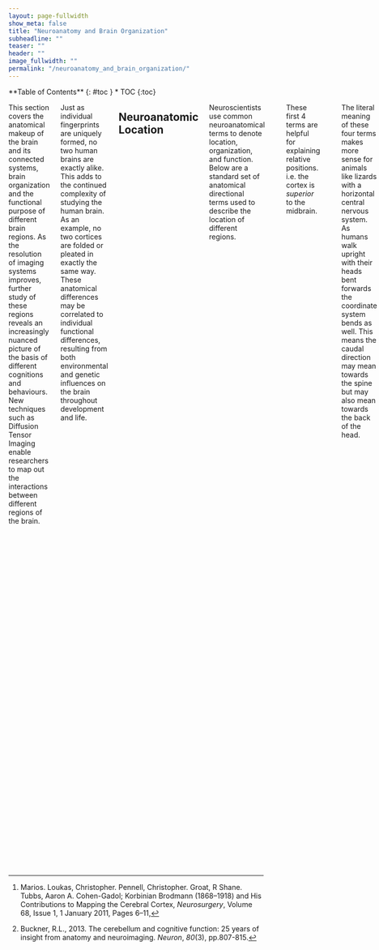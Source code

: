 ```yaml
---
layout: page-fullwidth
show_meta: false
title: "Neuroanatomy and Brain Organization"
subheadline: ""
teaser: ""
header: ""
image_fullwidth: ""
permalink: "/neuroanatomy_and_brain_organization/"
---
```

<div class="row">
<div class="medium-4 medium-push-8 columns" markdown="1">
<div class="panel radius" markdown="1">
**Table of Contents**
{: #toc }
*  TOC
{:toc}
</div>
</div><!-- /.medium-4.columns -->


<div class="medium-8 medium-pull-4 columns" markdown="1">

This section covers the anatomical makeup of the brain and its connected systems, brain organization and the functional purpose of different brain regions. As the resolution of imaging systems improves, further study of these regions reveals an increasingly nuanced picture of the basis of different cognitions and behaviours. New techniques such as Diffusion Tensor Imaging enable researchers to map out the interactions between different regions of the brain.

Just as individual fingerprints are uniquely formed, no two human brains are exactly alike. This adds to the continued complexity of studying the human brain. As an example, no two cortices are folded or pleated in exactly the same way. These anatomical differences may be correlated to individual functional differences, resulting from both environmental and genetic influences on the brain throughout development and life.


## Neuroanatomic Location


Neuroscientists use common neuroanatomical terms to denote location, organization, and function. Below are a standard set of anatomical directional terms used to describe the location of different regions.

<table>
  <tr>
   <td><strong>Anterior</strong>
   </td>
   <td>In front of
   </td>
  </tr>
  <tr>
   <td><strong>Posterior</strong>
   </td>
   <td>Behind
   </td>
  </tr>
  <tr>
   <td><strong>Superior</strong>
   </td>
   <td>Above
   </td>
  </tr>
  <tr>
   <td><strong>Inferior</strong>
   </td>
   <td>Below
   </td>
  </tr>
</table>


These first 4 terms are helpful for explaining relative positions. i.e. the cortex is _superior_ to the midbrain.


<table>
  <tr>
   <td><strong>Rostral</strong>
   </td>
   <td>Towards the beak (towards the front of the brain)
   </td>
  </tr>
  <tr>
   <td><strong>Caudal</strong>
   </td>
   <td>Towards the bottom of the spinal cord (towards the back of the brain)
   </td>
  </tr>
  <tr>
   <td><strong>Ventral</strong>
   </td>
   <td>Towards the belly
   </td>
  </tr>
  <tr>
   <td><strong>Dorsal</strong>
   </td>
   <td>Towards the back
   </td>
  </tr>
</table>


The literal meaning of these four terms makes more sense for animals like lizards with a horizontal central nervous system. As humans walk upright with their heads bent forwards the coordinate system bends as well. This means the caudal direction may mean towards the spine but may also mean towards the back of the head.

![Brain Locations](https://www.thescienceofpsychotherapy.com/wp-content/uploads/2017/11/brain-location-1024x861.png)

**Brain Locations** _via [The Science of Psychotherapy](https://www.thescienceofpsychotherapy.com/glossary/rostral/)_


<table>
  <tr>
   <td><strong>Proximal</strong>
   </td>
   <td>Closer to a set point
   </td>
  </tr>
  <tr>
   <td><strong>Distal</strong>
   </td>
   <td>Farther from a set point
   </td>
  </tr>
  <tr>
   <td><strong>Medial</strong>
   </td>
   <td>Towards midline of body
   </td>
  </tr>
  <tr>
   <td><strong>Lateral</strong>
   </td>
   <td>Towards appendages
   </td>
  </tr>
  <tr>
   <td><strong>Contralateral</strong>
   </td>
   <td>On the opposite side of body from a particular location
   </td>
  </tr>
  <tr>
   <td><strong>Ipsilateral</strong>
   </td>
   <td>On the same side of body as a particular location
   </td>
  </tr>
</table>

These last few terms may also be used to describe location. The last two are useful when relating locations in the brain to parts of the body i.e. motor control occurs from the cortex contralateral to the limb (the right motor cortex controls the left hand).


## Grey and White Matter

The brain is made up of both grey and white matter. Grey matter consists of the cell bodies and dendrites of the neurons, as well as supporting cells called glial cells. White matter, however, is made mostly of the axons of neurons which are sheathed in myelin (the myelin that gives the white matter its lighter color).


## Brain Development

### Embryonic Brain Development

The brain forms early in embryonic development. A neural plate of cells folds into a neural tube that will become the entire central nervous system. This tube forms bulges that develop into the three brain divisions: the prosencephalon (forebrain), mesencephalon (midbrain) and the rhombencephalon (hindbrain). The forebrain and hindbrain will then divide into further subregions.

![Neural Crest](https://upload.wikimedia.org/wikipedia/commons/thumb/6/60/Neural_crest.svg/500px-Neural_crest.svg.png)

**Neural Crest** _via [Wikimedia Commons](https://en.wikipedia.org/wiki/Neural_tube#/media/File:Neural_crest.svg)_

![Brain Vesicles](https://upload.wikimedia.org/wikipedia/commons/2/2c/1302_Brain_Vesicle_DevN.jpg)

**Brain Vesicles** _Credit: OpenStax [[CC BY 4.0]](https://creativecommons.org/licenses/by/4.0/) via [Wikimedia Commons](https://commons.wikimedia.org/wiki/File:1302_Brain_Vesicle_DevN.jpg)_


## Brain Divisions

The brain is the largest part of the central nervous system (CNS) and made up of three divisions: the forebrain, midbrain and hindbrain.


### Forebrain

The forebrain is the largest and most complex part of the brain. It consists of the telencephalon (also known as the cerebrum or cerebral cortex), and the diencephalon. It also includes the basal ganglia as its base, which is involved in modulating motor movement.


#### Cerebrum

This region is involved in higher functions such as emotion, motor control, perception, personality, speech, learning and memory, thinking. It is also involved in perception of external stimuli and controlling conscious motor movement.


##### Hemispheres

The cerebrum is divided into right and left hemispheres. Each hemisphere generally processes sensory and motor information from contralateral limbs. Although each hemisphere has some individual responsibilities they don't specialize in "logical" or "creative" areas and people are not [left-brain or right-brain dominant](https://www.youtube.com/watch?v=ZMSbDwpIyF4).

A band of nerve fibers called the [corpus callosum](https://en.wikipedia.org/wiki/Corpus_callosum), along with some smaller pathways, connect the two hemispheres and enables communication between them. A corpus callosotomy (disconnecting of the two hemisphere by cutting the corpus callosum) is sometimes performed as a last ditch treatment for patients with refractory epilepsy. After this procedure, patients are left with independant hemispheres, each with their own perceptions and concepts. A [split-brain](https://embryo.asu.edu/pages/roger-sperrys-split-brain-experiments-1959-1968) patient might put down a book before they finished reading it because the hemisphere controlling the arm was not involved in reading and was 'bored'.


##### Lobes and Cortices

Four lobes are used to denote specific anatomical locations and functions of specific sensory and motor hubs within the cerebrum_._ These regions process different modalities of sensation, often relayed through the spinal cord or directly through cranial nerves. In addition, one of these regions can even initiate conscious motor movement. See the table below for a description of their location and their roles.


<table>
  <tr>
   <td>**Brain Lobe**
   </td>
   <td>**Location**
   </td>
   <td>**Role**
   </td>
  </tr>
  <tr>
   <td>Frontal
   </td>
   <td>The large frontal lobe extends from behind the forehead back to the parietal lobe.The groove in the cortex known as the central sulcus provides the border between the frontal and parietal lobes.
   </td>
   <td>It is the control center for executive functions including reasoning, decision-making, expressive language, higher level cognitive processes, orientation (person, place, time, and situation integration of sensory information), and the planning and execution of movement, or motor behavior. The Frontal Lobe can be referred to as the Motor Cortex.
   </td>
  </tr>
  <tr>
   <td>Parietal
   </td>
   <td>Above the temporal lobe and adjacent to the occipital lobe, the parietal lobe houses the primary and secondary somatosensory cortex.
   </td>
   <td>It plays an important role in spatial navigation and the processing of touch, pressure, temperature, and pain.
   </td>
  </tr>
  <tr>
   <td>Occipital
   </td>
   <td>The occipital lobe, located at the back of the brain.
   </td>
   <td>It is the control center for the primary visual cortex, the brain region responsible for processing and interpreting visual information.
   </td>
  </tr>
  <tr>
   <td>Temporal
   </td>
   <td>The temporal lobe reaches from the temple back towards the occipital lobe.
   </td>
   <td>It includes the auditory cortex and is a major processing center for receptive language. It also contains the hippocampus, a structure involved in memory formation and emotion.
   </td>
  </tr>
</table>


![Brain Lobes](https://upload.wikimedia.org/wikipedia/commons/d/d4/Blausen_0111_BrainLobes.png)

**Brain Lobes** _Credit: Blausen.com staff (2014). "[Medical gallery of Blausen Medical 2014](https://en.wikiversity.org/wiki/WikiJournal_of_Medicine/Medical_gallery_of_Blausen_Medical_2014)". WikiJournal of Medicine **1** (2). [DOI](https://en.wikipedia.org/wiki/Digital_object_identifier):[10.15347/wjm/2014.010](https://doi.org/10.15347/wjm/2014.010). [ISSN](https://en.wikipedia.org/wiki/International_Standard_Serial_Number) [2002-4436](https://www.worldcat.org/issn/2002-4436). [[CC BY 3.0]](https://creativecommons.org/licenses/by/3.0/) via [Wikimedia Commons](https://commons.wikimedia.org/wiki/File:Blausen_0111_BrainLobes.png)_


##### Detailed Topographic Mapping

Korbinian Brodmann, a German neuroscientist, first mapped the cerebrum based on its cytoarchitecture (or microstructure). He was able to subdivide the brain into 52 different Brodmann areas which, taking into account over 100 years of refining, are still used today[^1].

![Brodmann Areas](https://upload.wikimedia.org/wikipedia/commons/0/09/Brodmann-areas.png)

**Brodmann Areas** _via [Wikimedia Commons](https://commons.wikimedia.org/wiki/File:Brodmann-areas.png)_

Some of the areas covered by this mapping also contain their own specific regions. Both the sensory and motor cortices of the brain each have a topographic mapping to different regions of the body. This means that stimulation of a particular region of the motor cortex would produce a muscular contraction in the corresponding region. It also means that stimulation of a particular body part would activate the corresponding region in the sensory cortex (see diagram below). Similarly, the different areas of the visual cortex (Areas 17 & 18) are arranged in what is known as a retinotopic fashion. This means that different parts of this brain region relate to processing sensory information from different areas of the retina.

![Topographic mapping of the sensory cortex](https://cnx.org/resources/96080eb5404fe1fe6cef01dd1f93387a46102c71)

**Topographic mapping of the sensory cortex** _Credit: Openstax [[CC BY 4.0 US]](http://creativecommons.org/licenses/by/4.0/) via [Openstax](https://cnx.org/contents/FPtK1zmh@15.1:KcreJ7oj@9/14-2-Central-Processing)_


##### Grooves

The cortex develops bumps ([gyri](https://en.wikipedia.org/wiki/Gyrus)) and grooves ([sulci](https://en.wikipedia.org/wiki/Sulcus_(neuroanatomy))), enabling the brain to have more surface area and more neurons stored within the skull. No two brain cortexes are folded in the same exact way but several of these folds are large and pronounced enough to merit specific names. They are used to specify location—but also may be referred to in discussions of function.

For example, the [lateral sulcus](https://en.wikipedia.org/wiki/Lateral_sulcus) is the inner fold that separates the temporal lobe from the frontal lobe. Adjacent to the lateral sulcus is the [temporal gyrus](https://en.wikipedia.org/wiki/Temporal_lobe). Both this groove and fold house the primary auditory cortex, where the brain processes sound information. [Wernicke's Area](https://en.wikipedia.org/wiki/Wernicke%27s_area), the brain region critical to processing language, also resides on the temporal gyrus.


#### Diencephalon

In addition to the third ventricle of the brain, the diencephalon contains a number of structures:


##### Hypothalamus

The hypothalamus controls activities of the autonomic nervous system, regulating neurohormones and influencing pituitary hormones, and controlling body temperature, tiredness, sleep, circadian rhythms, hunger, thirst, and behaviors related to [parenting](https://neurochallenged.com/blog/know-your-brain-preoptic-area).


##### Thalamus

The thalamus carries sensory messages from the eyes, ears and touch receptors from all over the body. Notably, olfaction is the only sense that directly bypasses the thalamus on the way to the cortex.


##### Pituitary gland

The pituitary gland secretes hormones that control thyroid glands and metabolism, blood pressure, some functions of sex organs, as well as some aspects of pregnancy and growth, childbirth, nursing, water/salt concentration at the kidneys, temperature regulation, and pain relief.


### Midbrain

The midbrain or mesencephalon, considered part of the brainstem, is located caudal to the forebrain, and has many different functions. Notably, neurons within the forebrain can produce the neurotransmitter dopamine. It is found in the basal ganglia, a region involved with voluntary motor action and reward based learning. Primarily, the midbrain is in charge of visual and auditory reflexes, modulating motor control, as well as sleep/wake cycles, alertness, arousal, excitation, motivation, habituation and regulation of body temperature. The human midbrain shares general architecture with the most ancient of vertebrates.


### Hindbrain

The hindbrain is the most caudal part of the brain and it includes the cerebellum, pons, and medulla oblongata. Cerebellum (Latin for "little brain") gets this name because it looks like a small version of the cerebrum. It is responsible for balance, movement, coordination and has recently been shown to be involved in some cognitive functions[^2]. The pons has many different regions that are specialized for various functions, including: sleep, respiration, swallowing, bladder control, hearing, equilibrium, taste, eye movement, facial expressions, facial sensation, and posture. Finally, the medulla, which is also part of the brainstem, is the most caudal region of the hindbrain. It is also involved in the control of many autonomic functions, including: breathing, blood pressure, and coughing/sneezing reflexes. The cardiovascular centre, which regulates heart beats during exercise or trauma, is also located here.


## Mapping the Brain in 3D

Several [atlases](http://portal.brain-map.org/) have been developed for human brains, mouse brains, and other animal brains. Coordinate systems are used to map the size and location of each brain structure in 3D. Some systems like Talaraich coordinates use measurements relative to other prominent brain or skull features and can identify locations independent from the specific size and shape of a particular brain. These coordinate systems can be used to increase precision and replicate the effects of an experiment or surgery.


## Connections and Networks

Mapping locations in the brain can help but our thoughts are more than select groups of neurons firing in a isolated regions. Modern neuroimaging research is no longer focused on the localization of function to a single area of the brain. Today, researchers are using new techniques to follow tracts of neurons that connect networks of brain areas to better understand how they work together. One technique called diffusion tensor imaging (DTI) works in combination with MRI sequences and data processing algorithms to map the diffusion of water in terms of quantity and direction of flow. It produces unparalleled images of the brain's connected networks.

![Visualization of a DTI measurement of a human brain](https://upload.wikimedia.org/wikipedia/commons/8/82/DTI-sagittal-fibers.jpg)

**Visualization of a [DTI measurement](https://en.wikipedia.org/wiki/Diffusion_tensor_imaging) of a human brain**  _Credit: Thomas Schultz [[CC BY-SA 3.0]](http://creativecommons.org/licenses/by-sa/3.0/) via [Wikimedia Commons](https://commons.wikimedia.org/wiki/File:DTI-sagittal-fibers.jpg)_


<!-- Footnotes themselves at the bottom. -->
## Notes

[^1]:
     Marios. Loukas, Christopher. Pennell, Christopher. Groat, R Shane. Tubbs, Aaron A. Cohen-Gadol; Korbinian Brodmann (1868–1918) and His Contributions to Mapping the Cerebral Cortex, _Neurosurgery_, Volume 68, Issue 1, 1 January 2011, Pages 6–11,

[^2]:
     Buckner, R.L., 2013. The cerebellum and cognitive function: 25 years of insight from anatomy and neuroimaging. _Neuron_, _80_(3), pp.807-815.














</div> <!-- end of content column -->
</div> <!-- end of row -->
